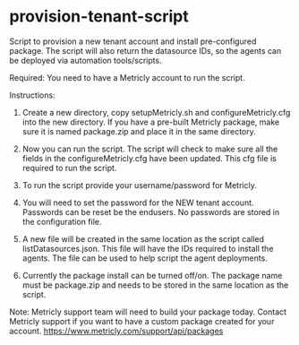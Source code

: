 # provision-tenant-script
Script to provision a new tenant account and install pre-configured package.  The script will also return the datasource IDs, so the agents can be deployed via automation tools/scripts. 

Required: You need to have a Metricly account to run the script.

Instructions:
1. Create a new directory, copy setupMetricly.sh and configureMetricly.cfg into the new directory.  If you have a pre-built Metricly package, make sure it is named package.zip and place it in the same directory.

2. Now you can run the script.  The script will check to make sure all the fields in the configureMetricly.cfg have been updated.  This cfg file is required to run the script.

3. To run the script provide your username/password for Metricly.

4. You will need to set the password for the NEW tenant account.  Passwords can be reset be the endusers.  No passwords are stored in the configuration file.
	
5. A new file will be created in the same location as the script called listDatasources.json.  This file will have the IDs required to install the agents.  The file can be used to help script the agent deployments.

6. Currently the package install can be turned off/on.  The package name must be package.zip and needs to be stored in the same location as the script.

Note: Metricly support team will need to build your package today.  Contact Metricly support if you want to have a custom package created for your account.  https://www.metricly.com/support/api/packages
